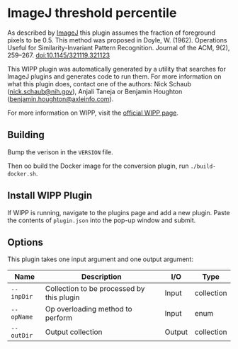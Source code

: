 # ImageJ threshold percentile

As described by [ImageJ](https://imagej.net/plugins/auto-threshold#percentile) 
this plugin assumes the fraction of foreground pixels to be 0.5. This method was 
proposed in Doyle, W. (1962). Operations Useful for Similarity-Invariant Pattern 
Recognition. Journal of the ACM, 9(2), 259–267. 
[doi:10.1145/321119.321123](https://doi.org/10.1145/321119.321123)

This WIPP plugin was automatically generated by a utility that searches for
ImageJ plugins and generates code to run them. For more information on what this
plugin does, contact one of the authors: Nick Schaub (nick.schaub@nih.gov), 
Anjali Taneja or Benjamin Houghton (benjamin.houghton@axleinfo.com).

For more information on WIPP, visit the [official WIPP page](https://isg.nist.gov/deepzoomweb/software/wipp).

## Building

Bump the verison in the `VERSION` file.

Then oo build the Docker image for the conversion plugin, run
`./build-docker.sh`.

## Install WIPP Plugin

If WIPP is running, navigate to the plugins page and add a new plugin.
Paste the contents of `plugin.json` into the pop-up window and submit.

## Options

This plugin takes one input argument and one output argument:

| Name          | Description             | I/O    | Type   |
|---------------|-------------------------|--------|--------|
| `--inpDir` | Collection to be processed by this plugin | Input | collection |
| `--opName` | Op overloading method to perform | Input | enum |
| `--outDir` | Output collection | Output | collection |

